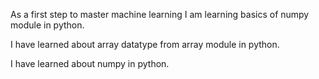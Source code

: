 As a first step to master machine learning I am learning basics of numpy  module in python.

I have learned about array datatype from array module in python.

I have learned about numpy in python.
